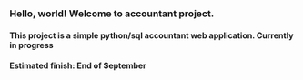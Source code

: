 ### Hello, world! Welcome to accountant project.

#### This project is a simple python/sql accountant web application. Currently in progress 

#### Estimated finish: End of September



